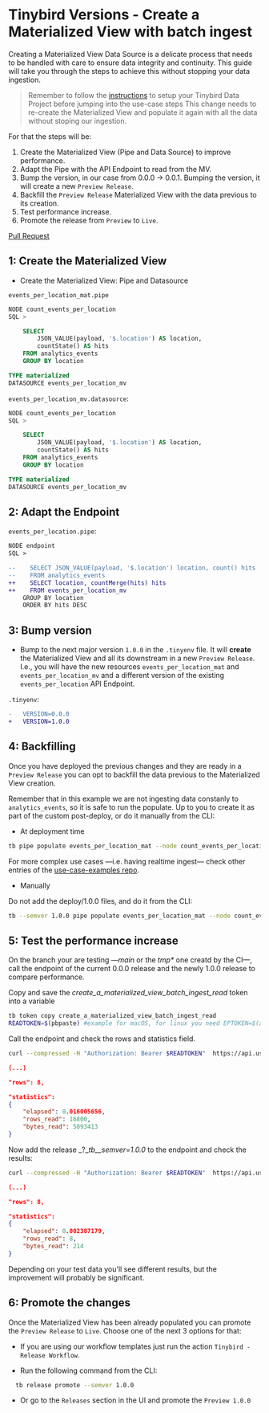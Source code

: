 # Tinybird Versions - Create a Materialized View with batch ingest

Creating a Materialized View Data Source is a delicate process that needs to be handled with care to ensure data integrity and continuity. This guide will take you through the steps to achieve this without stopping your data ingestion.

> Remember to follow the [instructions](../README.md) to setup your Tinybird Data Project before jumping into the use-case steps
This change needs to re-create the Materialized View and populate it again with all the data without stoping our ingestion.

For that the steps will be:

1. Create the Materialized View (Pipe and Data Source) to improve performance.
1. Adapt the Pipe with the API Endpoint to read from the MV.
1. Bump the version, in our case from 0.0.0 -> 0.0.1. Bumping the version, it will create a new `Preview Release`.
1. Backfill the `Preview Release` Materialized View with the data previous to its creation.
1. Test performance increase.
1. Promote the release from `Preview` to `Live`.

[Pull Request](https://github.com/tinybirdco/use-case-examples/pull/210/files)

## 1: Create the Materialized View

- Create the Materialized View: Pipe and Datasource

`events_per_location_mat.pipe`

```sql
NODE count_events_per_location
SQL >

    SELECT
        JSON_VALUE(payload, '$.location') AS location,
        countState() AS hits
    FROM analytics_events
    GROUP BY location

TYPE materialized
DATASOURCE events_per_location_mv
```

`events_per_location_mv.datasource`:

```sql
NODE count_events_per_location
SQL >

    SELECT
        JSON_VALUE(payload, '$.location') AS location,
        countState() AS hits
    FROM analytics_events
    GROUP BY location

TYPE materialized
DATASOURCE events_per_location_mv
```

## 2: Adapt the Endpoint

`events_per_location.pipe`:

```diff
NODE endpoint
SQL >

--    SELECT JSON_VALUE(payload, '$.location') location, count() hits
--    FROM analytics_events
++    SELECT location, countMerge(hits) hits
++    FROM events_per_location_mv
    GROUP BY location
    ORDER BY hits DESC
```

## 3: Bump version

- Bump to the next major version `1.0.0` in the `.tinyenv` file. It will **create** the Materialized View and all its downstream in a new `Preview Release`. I.e., you will have the new resources `events_per_location_mat` and `events_per_location_mv` and a different version of the existing `events_per_location` API Endpoint.

`.tinyenv`:

```diff
-   VERSION=0.0.0
+   VERSION=1.0.0
```

## 4: Backfilling

Once you have deployed the previous changes and they are ready in a `Preview Release` you can opt to backfill the data previous to the Materialized View creation.

Remember that in this example we are not ingesting data constanly to `analytics_events`, so it is safe to run the populate. Up to you to create it as part of the custom post-deploy, or do it manually from the CLI:

- At deployment time

```sh
tb pipe populate events_per_location_mat --node count_events_per_location
```

For more complex use cases —i.e. having realtime ingest— check other entries of the [use-case-examples repo](https://github.com/tinybirdco/use-case-examples).

- Manually

Do not add the deploy/1.0.0 files, and do it from the CLI:

```sh
tb --semver 1.0.0 pipe populate events_per_location_mat --node count_events_per_location --wait
```

## 5: Test the performance increase

On the branch your are testing —_main_ or the _tmp*_ one creatd by the CI—, call the endpoint of the current 0.0.0 release and the newly 1.0.0 release to compare performance.

Copy and save the _create_a_materialized_view_batch_ingest_read_ token into a variable

```sh
tb token copy create_a_materialized_view_batch_ingest_read
READTOKEN=$(pbpaste) #example for macOS, for linux you need EPTOKEN=$(xclip -selection clipboard -o)
```

Call the endpoint and check the rows and statistics field.

```sh
curl --compressed -H "Authorization: Bearer $READTOKEN"  https://api.us-east.tinybird.co/v0/pipes/events_per_location.json
```

```json
(...)

"rows": 8,

"statistics":
{
    "elapsed": 0.016005656,
    "rows_read": 16800,
    "bytes_read": 5093413
}
```

Now add the release _?__tb__semver=1.0.0_ to the endpoint and check the results:

```sh
curl --compressed -H "Authorization: Bearer $READTOKEN"  https://api.us-east.tinybird.co/v0/pipes/events_per_location.json?__tb__semver=1.0.0
```

```json
(...)

"rows": 8,

"statistics":
{
    "elapsed": 0.002387179,
    "rows_read": 8,
    "bytes_read": 214
}
```

Depending on your test data you'll see different results, but the improvement will probably be significant.

## 6: Promote the changes

Once the Materialized View has been already populated you can promote the `Preview Release` to `Live`. Choose one of the next 3 options for that:

- If you are using our workflow templates just run the action `Tinybird - Release Workflow`.
  
- Run the following command from the CLI:
  
```sh
  tb release promote --semver 1.0.0
```

- Or go to the `Releases` section in the UI and promote the `Preview 1.0.0`
